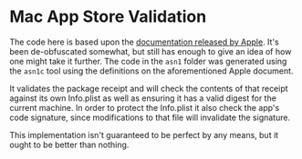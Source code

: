 Mac App Store Validation
========================

The code here is based upon the [documentation released by Apple][docs]. It's been de-obfuscated somewhat, but still has enough to give an idea of how one might take it further. The code in the `asn1` folder was generated using the `asn1c` tool using the definitions on the aforementioned Apple document.

It validates the package receipt and will check the contents of that receipt against its own Info.plist as well as ensuring it has a valid digest for the current machine. In order to protect the Info.plist it also check the app's code signature, since modifications to that file will invalidate the signature.

This implementation isn't guaranteed to be perfect by any means, but it ought to be better than nothing.

[docs]: https://developer.apple.com/devcenter/mac/documents/validating.html
